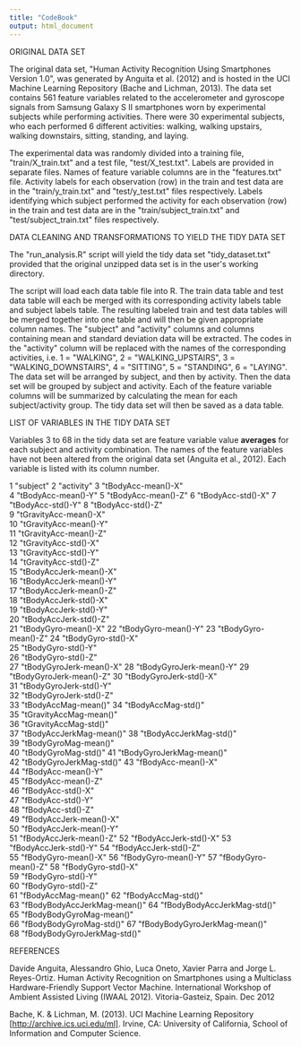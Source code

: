 ```yaml
---
title: "CodeBook"
output: html_document
---
```


ORIGINAL DATA SET

The original data set, "Human Activity Recognition Using Smartphones Version 1.0", was generated by Anguita et al. (2012) and is hosted in the UCI Machine Learning Repository (Bache and Lichman, 2013). The data set contains 561 feature variables related to the accelerometer and gyroscope signals from Samsung Galaxy S II smartphones worn by experimental subjects while performing activities. There were 30 experimental subjects, who each performed 6 different activities: walking, walking upstairs, walking downstairs, sitting, standing, and laying. 

The experimental data was randomly divided into a training file, "train/X_train.txt" and a test file, "test/X_test.txt". Labels are provided in separate files. Names of feature variable columns are in the "features.txt" file. Activity labels for each observation (row) in the train and test data are in the "train/y_train.txt" and "test/y_test.txt" files respectively. Labels identifying which subject performed the activity for each observation (row) in the train and test data are in the "train/subject_train.txt" and "test/subject_train.txt" files respectively.


DATA CLEANING AND TRANSFORMATIONS TO YIELD THE TIDY DATA SET

The "run_analysis.R" script will yield the tidy data set "tidy_dataset.txt" provided that the original unzipped data set is in the user's working directory. 

The script will load each data table file into R. The train data table and test data table will each be merged with its corresponding activity labels table and subject labels table. The resulting labeled train and test data tables will be merged together into one table and will then be given appropriate column names. The "subject" and "activity" columns and columns containing mean and standard deviation data will be extracted. The codes in the "activity" column will be replaced with the names of the corresponding activities, i.e. 1 = "WALKING", 2 = "WALKING_UPSTAIRS", 3 = "WALKING_DOWNSTAIRS", 4 = "SITTING", 5 = "STANDING", 6 = "LAYING". The data set will be arranged by subject, and then by activity. Then the data set will be grouped by subject and activity. Each of the feature variable columns will be summarized by calculating the mean for each subject/activity group. The tidy data set will then be saved as a data table.


LIST OF VARIABLES IN THE TIDY DATA SET

Variables 3 to 68 in the tidy data set are feature variable value **averages** for each subject and activity combination. The names of the feature variables have not been altered from the original data set (Anguita et al., 2012). Each variable is listed with its column number.

1 "subject"
2 "activity"
3 "tBodyAcc-mean()-X"  
4 "tBodyAcc-mean()-Y"
5 "tBodyAcc-mean()-Z"
6 "tBodyAcc-std()-X"
7 "tBodyAcc-std()-Y"
8 "tBodyAcc-std()-Z"	
9 "tGravityAcc-mean()-X"	
10 "tGravityAcc-mean()-Y"	
11 "tGravityAcc-mean()-Z"	
12 "tGravityAcc-std()-X"	
13 "tGravityAcc-std()-Y"	
14 "tGravityAcc-std()-Z"	
15 "tBodyAccJerk-mean()-X"	
16 "tBodyAccJerk-mean()-Y"	
17 "tBodyAccJerk-mean()-Z"	
18 "tBodyAccJerk-std()-X"	
19 "tBodyAccJerk-std()-Y"	
20 "tBodyAccJerk-std()-Z"	
21 "tBodyGyro-mean()-X"	
22 "tBodyGyro-mean()-Y"	
23 "tBodyGyro-mean()-Z"	
24 "tBodyGyro-std()-X"	
25 "tBodyGyro-std()-Y"	
26 "tBodyGyro-std()-Z"	
27 "tBodyGyroJerk-mean()-X"
28 "tBodyGyroJerk-mean()-Y"	
29 "tBodyGyroJerk-mean()-Z"
30 "tBodyGyroJerk-std()-X"	
31 "tBodyGyroJerk-std()-Y"	
32 "tBodyGyroJerk-std()-Z"	
33 "tBodyAccMag-mean()"	
34 "tBodyAccMag-std()"	
35 "tGravityAccMag-mean()"	
36 "tGravityAccMag-std()"	
37 "tBodyAccJerkMag-mean()"	
38 "tBodyAccJerkMag-std()"	
39 "tBodyGyroMag-mean()"	
40 "tBodyGyroMag-std()"	
41 "tBodyGyroJerkMag-mean()"	
42 "tBodyGyroJerkMag-std()"
43 "fBodyAcc-mean()-X"	
44 "fBodyAcc-mean()-Y"	
45 "fBodyAcc-mean()-Z"	
46 "fBodyAcc-std()-X"	
47 "fBodyAcc-std()-Y"	
48 "fBodyAcc-std()-Z"	
49 "fBodyAccJerk-mean()-X"	
50 "fBodyAccJerk-mean()-Y"	
51 "fBodyAccJerk-mean()-Z"
52 "fBodyAccJerk-std()-X"
53 "fBodyAccJerk-std()-Y"
54 "fBodyAccJerk-std()-Z"	
55 "fBodyGyro-mean()-X"	
56 "fBodyGyro-mean()-Y"	
57 "fBodyGyro-mean()-Z"	
58 "fBodyGyro-std()-X"	
59 "fBodyGyro-std()-Y"	
60 "fBodyGyro-std()-Z"	
61 "fBodyAccMag-mean()"	
62 "fBodyAccMag-std()"	
63 "fBodyBodyAccJerkMag-mean()"
64 "fBodyBodyAccJerkMag-std()"	
65 "fBodyBodyGyroMag-mean()"	
66 "fBodyBodyGyroMag-std()"	
67 "fBodyBodyGyroJerkMag-mean()"	
68 "fBodyBodyGyroJerkMag-std()"


REFERENCES

Davide Anguita, Alessandro Ghio, Luca Oneto, Xavier Parra and Jorge L. Reyes-Ortiz. Human Activity Recognition on Smartphones using a Multiclass Hardware-Friendly Support Vector Machine. International Workshop of Ambient Assisted Living (IWAAL 2012). Vitoria-Gasteiz, Spain. Dec 2012

Bache, K. & Lichman, M. (2013). UCI Machine Learning Repository [http://archive.ics.uci.edu/ml]. Irvine, CA: University of California, School of Information and Computer Science. 